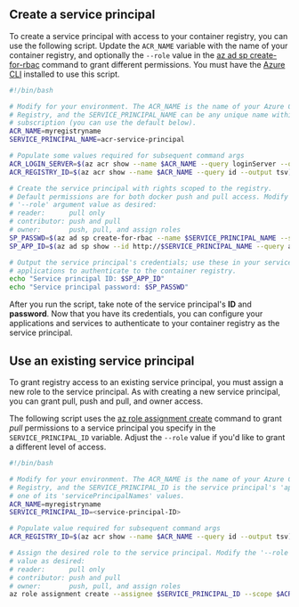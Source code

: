 ## Create a service principal

To create a service principal with access to your container registry, you can use the following script. Update the `ACR_NAME` variable with the name of your container registry, and optionally the `--role` value in the [az ad sp create-for-rbac][az-ad-sp-create-for-rbac] command to grant different permissions. You must have the [Azure CLI](/cli/azure/install-azure-cli) installed to use this script.

```bash
#!/bin/bash

# Modify for your environment. The ACR_NAME is the name of your Azure Container
# Registry, and the SERVICE_PRINCIPAL_NAME can be any unique name within your
# subscription (you can use the default below).
ACR_NAME=myregistryname
SERVICE_PRINCIPAL_NAME=acr-service-principal

# Populate some values required for subsequent command args
ACR_LOGIN_SERVER=$(az acr show --name $ACR_NAME --query loginServer --output tsv)
ACR_REGISTRY_ID=$(az acr show --name $ACR_NAME --query id --output tsv)

# Create the service principal with rights scoped to the registry.
# Default permissions are for both docker push and pull access. Modify the
# '--role' argument value as desired:
# reader:      pull only
# contributor: push and pull
# owner:       push, pull, and assign roles
SP_PASSWD=$(az ad sp create-for-rbac --name $SERVICE_PRINCIPAL_NAME --scopes $ACR_REGISTRY_ID --role reader --query password --output tsv)
SP_APP_ID=$(az ad sp show --id http://$SERVICE_PRINCIPAL_NAME --query appId --output tsv)

# Output the service principal's credentials; use these in your services and
# applications to authenticate to the container registry.
echo "Service principal ID: $SP_APP_ID"
echo "Service principal password: $SP_PASSWD"
```

After you run the script, take note of the service principal's **ID** and **password**. Now that you have its credentials, you can configure your applications and services to authenticate to your container registry as the service principal.

## Use an existing service principal

To grant registry access to an existing service principal, you must assign a new role to the service principal. As with creating a new service principal, you can grant pull, push and pull, and owner access.

The following script uses the [az role assignment create][az-role-assignment-create] command to grant *pull* permissions to a service principal you specify in the `SERVICE_PRINCIPAL_ID` variable. Adjust the `--role` value if you'd like to grant a different level of access.

```bash
#!/bin/bash

# Modify for your environment. The ACR_NAME is the name of your Azure Container
# Registry, and the SERVICE_PRINCIPAL_ID is the service principal's 'appId' or
# one of its 'servicePrincipalNames' values.
ACR_NAME=myregistryname
SERVICE_PRINCIPAL_ID=<service-principal-ID>

# Populate value required for subsequent command args
ACR_REGISTRY_ID=$(az acr show --name $ACR_NAME --query id --output tsv)

# Assign the desired role to the service principal. Modify the '--role' argument
# value as desired:
# reader:      pull only
# contributor: push and pull
# owner:       push, pull, and assign roles
az role assignment create --assignee $SERVICE_PRINCIPAL_ID --scope $ACR_REGISTRY_ID --role reader
```

<!-- LINKS - Internal -->
[az-ad-sp-create-for-rbac]: /cli/azure/ad/sp#az_ad_sp_create_for_rbac
[az-role-assignment-create]: /cli/azure/role/assignment#az_role_assignment_create